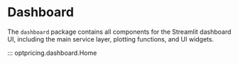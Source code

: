 # Dashboard

The `dashboard` package contains all components for the Streamlit dashboard UI,
including the main service layer, plotting functions, and UI widgets.

::: optpricing.dashboard.Home
